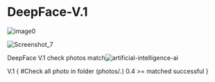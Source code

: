 # DeepFace-V.1
![image0](https://user-images.githubusercontent.com/35100055/125212064-88f96080-e2b3-11eb-81dd-f818b299eea1.png)

![Screenshot_7](https://user-images.githubusercontent.com/35100055/125211913-92ce9400-e2b2-11eb-86d8-848cb0b54390.png)

DeepFace V.1 check photos match![artificial-intelligence-ai](https://user-images.githubusercontent.com/35100055/125211961-c90c1380-e2b2-11eb-8855-2d829c89dbb0.png)

V.1 {
#Check all photo in folder (photos/*.*)
0.4 >= matched successful 
}

